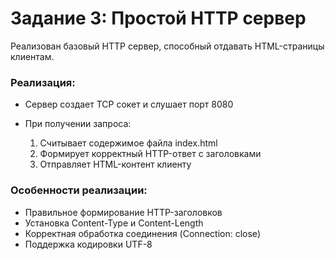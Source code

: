 # Задание 3: Простой HTTP сервер

Реализован базовый HTTP сервер, способный отдавать HTML-страницы клиентам.

### Реализация:

- Сервер создает TCP сокет и слушает порт 8080
- При получении запроса:

    1. Считывает содержимое файла index.html
    2. Формирует корректный HTTP-ответ с заголовками
    3. Отправляет HTML-контент клиенту

### Особенности реализации:

- Правильное формирование HTTP-заголовков
- Установка Content-Type и Content-Length
- Корректная обработка соединения (Connection: close)
- Поддержка кодировки UTF-8

